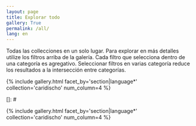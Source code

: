 ```yaml
---
layout: page
title: Explorar todo
gallery: True
permalink: /all/
lang: en
---
```


Todas las collecciones en un solo lugar. Para explorar en más detalles utilize los filtros arriba de la galería. Cada filtro que selecciona dentro de una categoría es agregativo. Seleccionar filtros en varias categoría reduce los resultados a la intersección entre categorías.

{% include gallery.html facet_by='section|language*' collection='caridischo' num_column=4 %}

[]: #

{% include gallery.html facet_by='section|language*' collection='caridischo' num_column=4 %}
